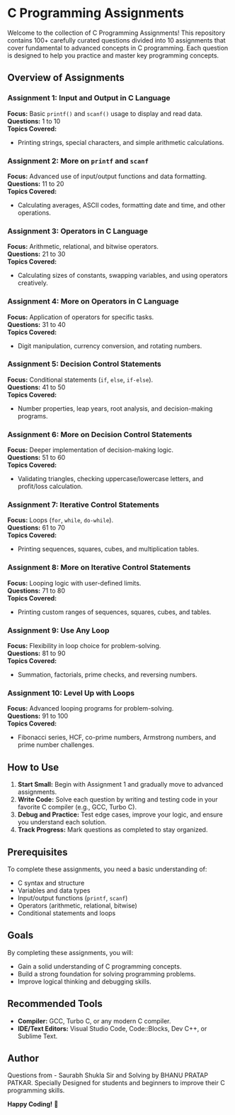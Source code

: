 # C Programming Assignments

Welcome to the collection of C Programming Assignments! This repository contains 100+ carefully curated questions divided into 10 assignments that cover fundamental to advanced concepts in C programming. Each question is designed to help you practice and master key programming concepts.

## Overview of Assignments

### Assignment 1: Input and Output in C Language
**Focus:** Basic `printf()` and `scanf()` usage to display and read data.  
**Questions:** 1 to 10  
**Topics Covered:**  
- Printing strings, special characters, and simple arithmetic calculations.

### Assignment 2: More on `printf` and `scanf`
**Focus:** Advanced use of input/output functions and data formatting.  
**Questions:** 11 to 20  
**Topics Covered:**  
- Calculating averages, ASCII codes, formatting date and time, and other operations.

### Assignment 3: Operators in C Language
**Focus:** Arithmetic, relational, and bitwise operators.  
**Questions:** 21 to 30  
**Topics Covered:**  
- Calculating sizes of constants, swapping variables, and using operators creatively.

### Assignment 4: More on Operators in C Language
**Focus:** Application of operators for specific tasks.  
**Questions:** 31 to 40  
**Topics Covered:**  
- Digit manipulation, currency conversion, and rotating numbers.

### Assignment 5: Decision Control Statements
**Focus:** Conditional statements (`if`, `else`, `if-else`).  
**Questions:** 41 to 50  
**Topics Covered:**  
- Number properties, leap years, root analysis, and decision-making programs.

### Assignment 6: More on Decision Control Statements
**Focus:** Deeper implementation of decision-making logic.  
**Questions:** 51 to 60  
**Topics Covered:**  
- Validating triangles, checking uppercase/lowercase letters, and profit/loss calculation.

### Assignment 7: Iterative Control Statements
**Focus:** Loops (`for`, `while`, `do-while`).  
**Questions:** 61 to 70  
**Topics Covered:**  
- Printing sequences, squares, cubes, and multiplication tables.

### Assignment 8: More on Iterative Control Statements
**Focus:** Looping logic with user-defined limits.  
**Questions:** 71 to 80  
**Topics Covered:**  
- Printing custom ranges of sequences, squares, cubes, and tables.

### Assignment 9: Use Any Loop
**Focus:** Flexibility in loop choice for problem-solving.  
**Questions:** 81 to 90  
**Topics Covered:**  
- Summation, factorials, prime checks, and reversing numbers.

### Assignment 10: Level Up with Loops
**Focus:** Advanced looping programs for problem-solving.  
**Questions:** 91 to 100  
**Topics Covered:**  
- Fibonacci series, HCF, co-prime numbers, Armstrong numbers, and prime number challenges.

## How to Use

1. **Start Small:** Begin with Assignment 1 and gradually move to advanced assignments.
2. **Write Code:** Solve each question by writing and testing code in your favorite C compiler (e.g., GCC, Turbo C).
3. **Debug and Practice:** Test edge cases, improve your logic, and ensure you understand each solution.
4. **Track Progress:** Mark questions as completed to stay organized.

## Prerequisites

To complete these assignments, you need a basic understanding of:

- C syntax and structure
- Variables and data types
- Input/output functions (`printf`, `scanf`)
- Operators (arithmetic, relational, bitwise)
- Conditional statements and loops

## Goals

By completing these assignments, you will:

- Gain a solid understanding of C programming concepts.
- Build a strong foundation for solving programming problems.
- Improve logical thinking and debugging skills.

## Recommended Tools

- **Compiler:** GCC, Turbo C, or any modern C compiler.
- **IDE/Text Editors:** Visual Studio Code, Code::Blocks, Dev C++, or Sublime Text.

## Author

Questions from - Saurabh Shukla Sir and Solving by BHANU PRATAP PATKAR.
Specially Designed for students and beginners to improve their C programming skills.

**Happy Coding!** 🚀

